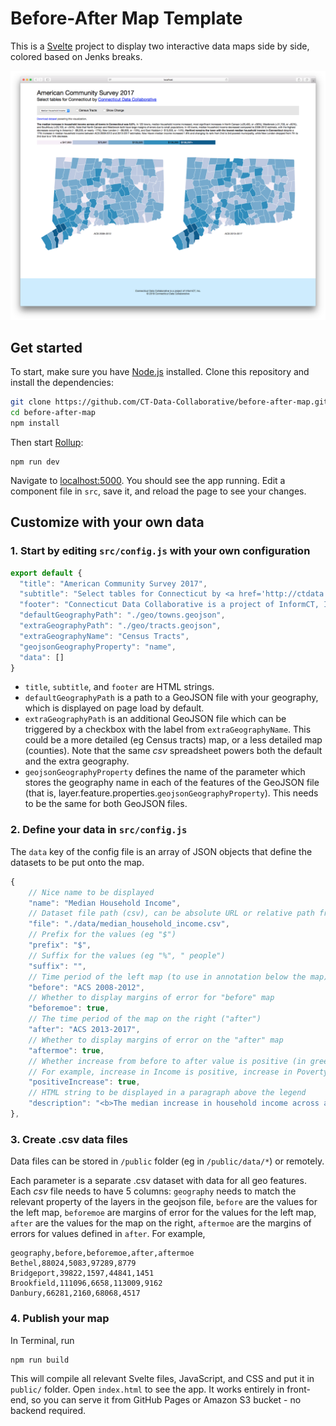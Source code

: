 # Before-After Map Template

This is a [Svelte](https://svelte.technology) project to display two interactive data maps side by side, colored based on Jenks breaks.

![Screenshot](screenshot.png)

## Get started

To start, make sure you have [Node.js](https://nodejs.org) installed. Clone this repository and install the dependencies:

```bash
git clone https://github.com/CT-Data-Collaborative/before-after-map.git
cd before-after-map 
npm install
```

Then start [Rollup](https://rollupjs.org):

```
npm run dev
```

Navigate to [localhost:5000](http://localhost:5000). You should see the app running. Edit a component file in `src`, save it, and reload the page to see your changes.


## Customize with your own data

### 1. Start by editing `src/config.js` with your own configuration

```js
export default {
  "title": "American Community Survey 2017",
  "subtitle": "Select tables for Connecticut by <a href='http://ctdata.org'>Connecticut Data Collaborative</a>",
  "footer": "Connecticut Data Collaborative is a project of InformCT, Inc.<br>&copy; 2019 Connecticut Data Collaborative",
  "defaultGeographyPath": "./geo/towns.geojson",
  "extraGeographyPath": "./geo/tracts.geojson",
  "extraGeographyName": "Census Tracts",
  "geojsonGeographyProperty": "name",
  "data": []
}
```

* `title`, `subtitle`, and `footer` are HTML strings.
* `defaultGeographyPath` is a path to a GeoJSON file with your geography, which is displayed on page load by default.
* `extraGeographyPath` is an additional GeoJSON file which can be triggered by a checkbox with the label from `extraGeographyName`. This could be a more detailed (eg Census tracts) map, or a less detailed map (counties). Note that the same *csv* spreadsheet powers both the default and the extra geography.
* `geojsonGeographyProperty` defines the name of the parameter which stores the geography name in each of the features of the GeoJSON file (that is, layer.feature.properties.`geojsonGeographyProperty`). This needs to be the same for both GeoJSON files.

### 2. Define your data in `src/config.js`

The `data` key of the config file is an array of JSON objects that define the datasets to be put onto the map.

```js
{
    // Nice name to be displayed
    "name": "Median Household Income",
    // Dataset file path (csv), can be absolute URL or relative path from /public folder
    "file": "./data/median_household_income.csv",
    // Prefix for the values (eg "$")
    "prefix": "$",
    // Suffix for the values (eg "%", " people")
    "suffix": "",
    // Time period of the left map (to use in annotation below the map)
    "before": "ACS 2008-2012",
    // Whether to display margins of error for "before" map
    "beforemoe": true,
    // The time period of the map on the right ("after")
    "after": "ACS 2013-2017",
    // Whether to display margins of error on the "after" map
    "aftermoe": true,
    // Whether increase from before to after value is positive (in green) or negative (in red)
    // For example, increase in Income is positive, increase in Poverty Rate is negative
    "positiveIncrease": true,
    // HTML string to be displayed in a paragraph above the legend
    "description": "<b>The median increase in household income across all towns in Connecticut was 5.8%.</b> In 129 towns, median household income increased, most significant increases in North Canaan (+26,400, or +58%), Westbrook (+31,700, or +50%), and Southbury (+23,100, or +34%). Note that North Canaan and Westbrook both have large margins of errors due to small populations. In 40 towns, median household income decreased compared to 2008-2012 estimate, with the highest decreases occurring in Ansonia (~ -$9,200, or nearly -17%), New London (~ –$6,800, or -15%), and East Haddam (~ $13,000, or -14%). <b>Hartford remains the town with the lowest median household income in Connecticut</b> despite a 17% increase in median household income between ACS 2008-2012 and 2013-2017 estimates. New Haven median income increased 1.8% and changing its rank from 2nd to 3rd poorest municipality, while New London dropped from 7th to 2nd due to a 15% decrease."
},
```

### 3. Create .csv data files

Data files can be stored in `/public` folder (eg in `/public/data/*`) or remotely.

Each parameter is a separate .csv dataset with data for all geo features. Each *csv* file needs to have 5 columns: `geography` needs to match the relevant property of the layers in the geojson file, `before` are the values for the left map, `beforemoe` are margins of error for the values for the left map, `after` are the values for the map on the right, `aftermoe` are the margins of errors for values defined in `after`. For example,

```csv
geography,before,beforemoe,after,aftermoe
Bethel,88024,5083,97289,8779
Bridgeport,39822,1597,44841,1451
Brookfield,111096,6658,113009,9162
Danbury,66281,2160,68068,4517
```

### 4. Publish your map
In Terminal, run

```
npm run build
```

This will compile all relevant Svelte files, JavaScript, and CSS and put it in `public/` folder. Open `index.html` to see the app. It works entirely in front-end, so you can serve it from GitHub Pages or Amazon S3 bucket - no backend required.